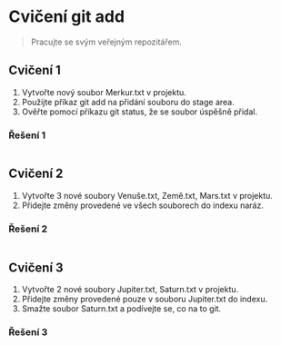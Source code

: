 # Cvičení git add

> Pracujte se svým veřejným repozitářem.

## Cvičení 1

1. Vytvořte nový soubor Merkur.txt v projektu.
2. Použijte příkaz git add na přidání souboru do stage area.
3. Ověřte pomocí příkazu git status, že se soubor úspěšně přidal.

### Řešení 1

```bash

```

## Cvičení 2

1. Vytvořte 3 nové soubory Venuše.txt, Země.txt, Mars.txt v projektu.
2. Přidejte změny provedené ve všech souborech do indexu naráz.

### Řešení 2

```bash

```

## Cvičení 3

1. Vytvořte 2 nové soubory Jupiter.txt, Saturn.txt v projektu.
2. Přidejte změny provedené pouze v souboru Jupiter.txt do indexu.
3. Smažte soubor Saturn.txt a podívejte se, co na to git.

### Řešení 3

```bash

```
